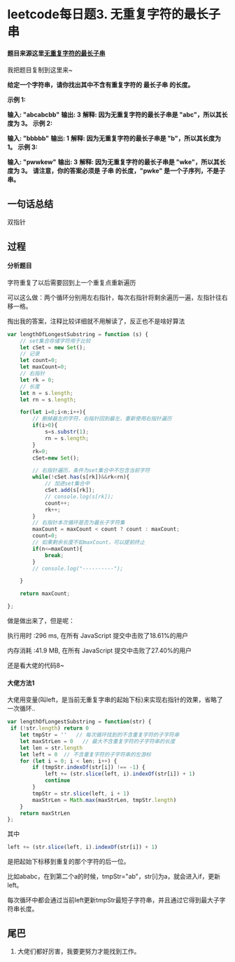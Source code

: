 # leetcode每日题3. 无重复字符的最长子串

#### 题目来源这里[无重复字符的最长子串](https://leetcode-cn.com/problems/longest-substring-without-repeating-characters/)

我把题目复制到这里来~

**给定一个字符串，请你找出其中不含有重复字符的 最长子串 的长度。**

**示例 1:**

**输入: "abcabcbb"**
**输出: 3** 
**解释: 因为无重复字符的最长子串是 "abc"，所以其长度为 3。**
**示例 2:**

**输入: "bbbbb"**
**输出: 1**
**解释: 因为无重复字符的最长子串是 "b"，所以其长度为 1。**
**示例 3:**

**输入: "pwwkew"**
**输出: 3**
**解释: 因为无重复字符的最长子串是 "wke"，所以其长度为 3。**
     **请注意，你的答案必须是 子串 的长度，"pwke" 是一个子序列，不是子串。**

## 一句话总结

双指针

## 过程

#### 分析题目

字符重复了以后需要回到上一个重复点重新遍历

可以这么做：两个循环分别用左右指针，每次右指针将剩余遍历一遍，左指针往右移一格。



掏出我的答案，注释比较详细就不用解读了，反正也不是啥好算法

```javascript
var lengthOfLongestSubstring = function (s) {
    // set集合存储字符用于比较
    let cSet = new Set();
    // 记录
    let count=0;
    let maxCount=0;
    // 右指针
    let rk = 0;
    // 长度
    let n = s.length;
    let rn = s.length;

    for(let i=0;i<n;i++){
        // 删掉最左的字符，右指针回到最左，重新使用右指针遍历
        if(i>0){
            s=s.substr(1);
            rn = s.length;
        }
        rk=0;
        cSet=new Set();

        // 右指针遍历，条件为set集合中不包含当前字符
        while(!cSet.has(s[rk])&&rk<rn){
            // 加进set集合中
            cSet.add(s[rk]);
            // console.log(s[rk]);
            count++;
            rk++;
        }
        // 右指针本次循环是否为最长子字符集
        maxCount = maxCount < count ? count : maxCount;
        count=0;
        // 如果剩余长度不如maxCount，可以提前终止
        if(n<=maxCount){
            break;
        }
        // console.log("----------");

    }

    return maxCount;

};
```

做是做出来了，但是呢：

执行用时 :296 ms, 在所有 JavaScript 提交中击败了18.61%的用户

内存消耗 :41.9 MB, 在所有 JavaScript 提交中击败了27.40%的用户



还是看大佬的代码8~

#### 大佬方法1

大佬用变量(叫left，是当前无重复字串的起始下标)来实现右指针的效果，省略了一次循环..

```javascript
var lengthOfLongestSubstring = function(str) {
 if (!str.length) return 0
    let tmpStr = ''   // 每次循环找到的不含重复字符的子字符串
    let maxStrLen = 0   // 最大不含重复字符的子字符串的长度
    let len = str.length   
    let left = 0  // 不含重复字符的子字符串的左游标
    for (let i = 0; i < len; i++) {
        if (tmpStr.indexOf(str[i]) !== -1) {
            left += (str.slice(left, i).indexOf(str[i]) + 1)
            continue
        }
        tmpStr = str.slice(left, i + 1)
        maxStrLen = Math.max(maxStrLen, tmpStr.length)
    }
    return maxStrLen
};
```

其中

```javascript
left += (str.slice(left, i).indexOf(str[i]) + 1)
```

是把起始下标移到重复的那个字符的后一位。

比如ababc，在到第二个a的时候，tmpStr="ab"，str[i]为a，就会进入if，更新left。

每次循环中都会通过当前left更新tmpStr最短子字符串，并且通过它得到最大子字符串长度。



## 尾巴

1. 大佬们都好厉害，我要更努力才能找到工作。
